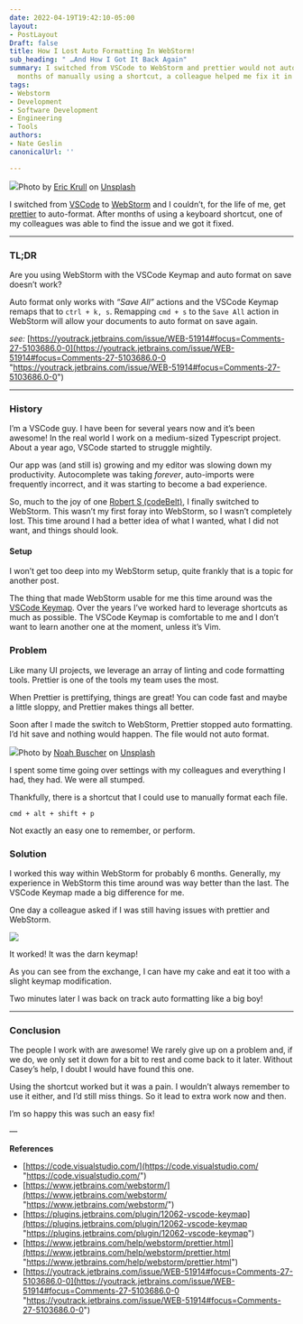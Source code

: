```yaml
---
date: 2022-04-19T19:42:10-05:00
layout:
- PostLayout
Draft: false
title: How I Lost Auto Formatting In WebStorm!
sub_heading: " …And How I Got It Back Again"
summary: I switched from VSCode to WebStorm and prettier would not auto-format. After
  months of manually using a shortcut, a colleague helped me fix it in 2 mins
tags:
- Webstorm
- Development
- Software Development
- Engineering
- Tools
authors:
- Nate Geslin
canonicalUrl: ''

---
```


![](https://cdn-images-1.medium.com/max/1600/0*igMZqR6B08uPgHKL)Photo by [Eric Krull](https://unsplash.com/@ekrull?utm_source=medium&utm_medium=referral) on [Unsplash](https://unsplash.com?utm_source=medium&utm_medium=referral)

I switched from [VSCode](https://code.visualstudio.com/) to [WebStorm](https://www.jetbrains.com/webstorm/) and I couldn’t, for the life of me, get [prettier](https://www.jetbrains.com/help/webstorm/prettier.html) to auto-format. After months of using a keyboard shortcut, one of my colleagues was able to find the issue and we got it fixed.

***

### TL;DR

Are you using WebStorm with the VSCode Keymap and auto format on save doesn’t work?

Auto format only works with _“Save All”_ actions and the VSCode Keymap remaps that to `ctrl + k, s`. Remapping `cmd + s` to the `Save All` action in WebStorm will allow your documents to auto format on save again.

_see:_ [https://youtrack.jetbrains.com/issue/WEB-51914#focus=Comments-27-5103686.0-0](https://youtrack.jetbrains.com/issue/WEB-51914#focus=Comments-27-5103686.0-0 "https://youtrack.jetbrains.com/issue/WEB-51914#focus=Comments-27-5103686.0-0")

***

### History

I’m a VSCode guy. I have been for several years now and it’s been awesome! In the real world I work on a medium-sized Typescript project. About a year ago, VSCode started to struggle mightily.

Our app was (and still is) growing and my editor was slowing down my productivity. Autocomplete was taking _forever_, auto-imports were frequently incorrect, and it was starting to become a bad experience.

So, much to the joy of one [Robert S (codeBelt)](https://medium.com/u/32c8aef7a385), I finally switched to WebStorm. This wasn’t my first foray into WebStorm, so I wasn’t completely lost. This time around I had a better idea of what I wanted, what I did not want, and things should look.

#### Setup

I won’t get too deep into my WebStorm setup, quite frankly that is a topic for another post.

The thing that made WebStorm usable for me this time around was the [VSCode Keymap](https://plugins.jetbrains.com/plugin/12062-vscode-keymap). Over the years I’ve worked hard to leverage shortcuts as much as possible. The VSCode Keymap is comfortable to me and I don’t want to learn another one at the moment, unless it’s Vim.

### Problem

Like many UI projects, we leverage an array of linting and code formatting tools. Prettier is one of the tools my team uses the most.

When Prettier is prettifying, things are great! You can code fast and maybe a little sloppy, and Prettier makes things all better.

Soon after I made the switch to WebStorm, Prettier stopped auto formatting. I’d hit save and nothing would happen. The file would not auto format.

![](https://cdn-images-1.medium.com/max/1600/0*KB61ZEFAfTRoIsQJ)Photo by [Noah Buscher](https://unsplash.com/@noahbuscher?utm_source=medium&utm_medium=referral) on [Unsplash](https://unsplash.com?utm_source=medium&utm_medium=referral)

I spent some time going over settings with my colleagues and everything I had, they had. We were all stumped.

Thankfully, there is a shortcut that I could use to manually format each file.

    cmd + alt + shift + p

Not exactly an easy one to remember, or perform.

### Solution

I worked this way within WebStorm for probably 6 months. Generally, my experience in WebStorm this time around was way better than the last. The VSCode Keymap made a big difference for me.

One day a colleague asked if I was still having issues with prettier and WebStorm.

![](https://cdn-images-1.medium.com/max/1600/1*jaDBMw6UePpIO8xy7Wu7DA.png)

It worked! It was the darn keymap!

As you can see from the exchange, I can have my cake and eat it too with a slight keymap modification.

Two minutes later I was back on track auto formatting like a big boy!

***

### Conclusion

The people I work with are awesome! We rarely give up on a problem and, if we do, we only set it down for a bit to rest and come back to it later. Without Casey’s help, I doubt I would have found this one.

Using the shortcut worked but it was a pain. I wouldn’t always remember to use it either, and I’d still miss things. So it lead to extra work now and then.

I’m so happy this was such an easy fix!

—

**References**

* [https://code.visualstudio.com/](https://code.visualstudio.com/ "https://code.visualstudio.com/")
* [https://www.jetbrains.com/webstorm/](https://www.jetbrains.com/webstorm/ "https://www.jetbrains.com/webstorm/")
* [https://plugins.jetbrains.com/plugin/12062-vscode-keymap](https://plugins.jetbrains.com/plugin/12062-vscode-keymap "https://plugins.jetbrains.com/plugin/12062-vscode-keymap")
* [https://www.jetbrains.com/help/webstorm/prettier.html](https://www.jetbrains.com/help/webstorm/prettier.html "https://www.jetbrains.com/help/webstorm/prettier.html")
* [https://youtrack.jetbrains.com/issue/WEB-51914#focus=Comments-27-5103686.0-0](https://youtrack.jetbrains.com/issue/WEB-51914#focus=Comments-27-5103686.0-0 "https://youtrack.jetbrains.com/issue/WEB-51914#focus=Comments-27-5103686.0-0")